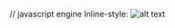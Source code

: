 // javascript engine
Inline-style:
![alt text](https://github.com/weikee94/weinotes/blob/master/advanced-js-concept/images/001-js-engine.png "JS Engine")